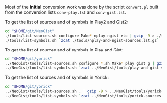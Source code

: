 Most of the **initial** conversion work was done by the script `convert.pl`
built from the conversion lists `conv-play.lst` and `conv-gist.lst`.

To get the list of sources and of symbols in Play2 and Gist2:
```sh
cd "$HOME/git/NeoGist"
./tools/list-sources.sh configure Make* nplay ngist etc | gzip -9 > ./tools/nplay-and-ngist-sources.lst.gz
./tools/list-symbols.sh `zcat ./tools/nplay-and-ngist-sources.lst.gz` | gzip -9 > ./tools/nplay-and-ngist-symbols.lst.gz
```

To get the list of sources and of symbols in Play and Gist:
```sh
cd "$HOME/git/yorick"
../NeoGist/tools/list-sources.sh configure *.sh Make* play gist g | gzip -9 > ../NeoGist/tools/play-and-gist-sources.lst.gz
../NeoGist/tools/list-symbols.sh `zcat ../NeoGist/tools/play-and-gist-sources.lst.gz` | gzip -9 > ../NeoGist/tools/play-and-gist-symbols.lst.gz
```

To get the list of sources and of symbols in Yorick:
```sh
cd "$HOME/git/yorick"
../NeoGist/tools/list-sources.sh . | gzip -9 > ../NeoGist/tools/yorick-sources.lst.gz
../NeoGist/tools/list-symbols.sh `zcat ../NeoGist/tools/yorick-sources.lst.gz` | gzip -9 > ../NeoGist/tools/yorick-symbols.lst.gz
```
